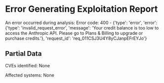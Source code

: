 # Error Generating Exploitation Report

An error occurred during analysis: Error code: 400 - {'type': 'error', 'error': {'type': 'invalid_request_error', 'message': 'Your credit balance is too low to access the Anthropic API. Please go to Plans & Billing to upgrade or purchase credits.'}, 'request_id': 'req_011CSJ3U4Y8yCJanpEFrEYJo'}

## Partial Data

CVEs identified: None

Affected systems: None